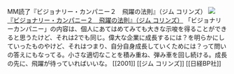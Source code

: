 MM読了『ビジョナリー・カンパニー２　飛躍の法則』（ジム コリンズ）
[![](https://images-fe.ssl-images-amazon.com/images/I/41TRVvZ5jwL._SL160_.jpg)](http://www.amazon.co.jp/exec/obidos/ASIN/B00MVM2HIS/choiyaki81-22/ref=nosim)
[『ビジョナリー・カンパニー２　飛躍の法則』（ジム コリンズ）](http://www.amazon.co.jp/exec/obidos/ASIN/B00MVM2HIS/choiyaki81-22/ref=nosim)
「ビジョナリーカンパニー」の内容は、個人にあてはめてみても大きな示唆を得ることができると思うたけど、それは2でも同じ。偉大な企業に成長するには？を明らかにしていったものやけど、それはつまり、自分自身成長していくためには？って問いの答えにもなってる。小さな適切なことを積み重ね、弾み車を回し続ける。成長の先に、飛躍が待っていればいいな。
[[2001]] [[ジム コリンズ]] [[日経BP社]]
